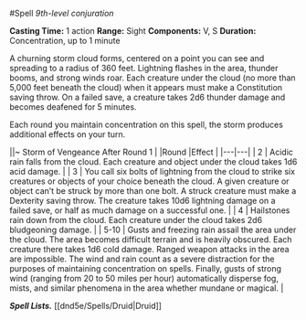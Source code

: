 #Spell
*9th-level conjuration*

**Casting Time:** 1 action
**Range:** Sight
**Components:** V, S
**Duration:** Concentration, up to 1 minute

A churning storm cloud forms, centered on a point you can see and spreading to a radius of 360 feet. Lightning flashes in the area, thunder booms, and strong winds roar. Each creature under the cloud (no more than 5,000 feet beneath the cloud) when it appears must make a Constitution saving throw. On a failed save, a creature takes 2d6 thunder damage and becomes deafened for 5 minutes.

Each round you maintain concentration on this spell, the storm produces additional effects on your turn.

||~ Storm of Vengeance After Round 1 |
|Round |Effect |
|---|---|
| 2 | Acidic rain falls from the cloud. Each creature and object under the cloud takes 1d6 acid damage. |
| 3 | You call six bolts of lightning from the cloud to strike six creatures or objects of your choice beneath the cloud. A given creature or object can’t be struck by more than one bolt. A struck creature must make a Dexterity saving throw. The creature takes 10d6 lightning damage on a failed save, or half as much damage on a successful one. |
| 4 | Hailstones rain down from the cloud. Each creature under the cloud takes 2d6 bludgeoning damage. |
| 5-10 | Gusts and freezing rain assail the area under the cloud. The area becomes difficult terrain and is heavily obscured. Each creature there takes 1d6 cold damage. Ranged weapon attacks in the area are impossible. The wind and rain count as a severe distraction for the purposes of maintaining concentration on spells. Finally, gusts of strong wind (ranging from 20 to 50 miles per hour) automatically disperse fog, mists, and similar phenomena in the area whether mundane or magical. |

***Spell Lists.*** [[dnd5e/Spells/Druid\|Druid]]